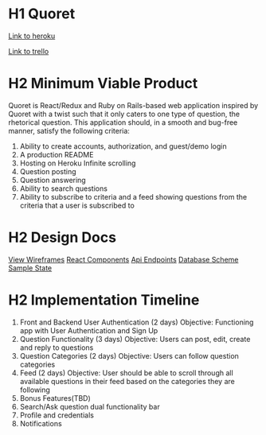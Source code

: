 # H1 Quoret

[Link to heroku](https://www.heroku.com/)

[Link to trello](https://trello.com/b/q4SCR3a7/quoret)

# H2 Minimum Viable Product

Quoret is React/Redux and Ruby on Rails-based web application inspired
by Quoret with a twist such that it only caters to one type of question,
the rhetorical question. This application should, in a smooth and bug-free
manner, satisfy the following criteria:

1. Ability to create accounts, authorization, and guest/demo login
2. A production README
3. Hosting on Heroku Infinite scrolling
4. Question posting
5. Question answering
6. Ability to search questions
7. Ability to subscribe to criteria and a feed showing questions
 from the criteria that a user is subscribed to


# H2 Design Docs

[View Wireframes](./wireframes)
[React Components](./component-hierarchy)
[Api Endpoints](./api-endpoints)
[Database Scheme](./schema)
[Sample State](./sample-state)

# H2 Implementation Timeline

1. Front and Backend User Authentication (2 days)
  Objective: Functioning app with User Authentication and Sign Up
2. Question Functionality (3 days)
  Objective: Users can post, edit, create and reply to questions
3. Question Categories (2 days)
  Objective: Users can follow question categories
4. Feed (2 days)
  Objective: User should be able to scroll through all available questions
  in their feed based on the categories they are following
5. Bonus Features(TBD)
  1. Search/Ask question dual functionality bar
  2. Profile and credentials
  3. Notifications
